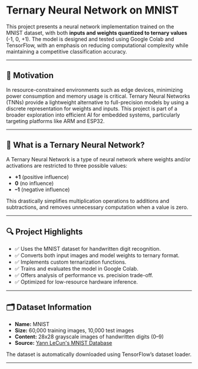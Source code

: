 # Ternary Neural Network on MNIST

This project presents a neural network implementation trained on the MNIST dataset, with both **inputs and weights quantized to ternary values** (-1, 0, +1). The model is designed and tested using Google Colab and TensorFlow, with an emphasis on reducing computational complexity while maintaining a competitive classification accuracy.

---

## 📌 Motivation

In resource-constrained environments such as edge devices, minimizing power consumption and memory usage is critical. Ternary Neural Networks (TNNs) provide a lightweight alternative to full-precision models by using a discrete representation for weights and inputs. This project is part of a broader exploration into efficient AI for embedded systems, particularly targeting platforms like ARM and ESP32.

---

## 🧠 What is a Ternary Neural Network?

A Ternary Neural Network is a type of neural network where weights and/or activations are restricted to three possible values:

- **+1** (positive influence)
- **0** (no influence)
- **–1** (negative influence)

This drastically simplifies multiplication operations to additions and subtractions, and removes unnecessary computation when a value is zero.

---

## 🔍 Project Highlights

- ✅ Uses the MNIST dataset for handwritten digit recognition.
- ✅ Converts both input images and model weights to ternary format.
- ✅ Implements custom ternarization functions.
- ✅ Trains and evaluates the model in Google Colab.
- ✅ Offers analysis of performance vs. precision trade-off.
- ✅ Optimized for low-resource hardware inference.

---

## 🗂️ Dataset Information

- **Name:** MNIST
- **Size:** 60,000 training images, 10,000 test images
- **Content:** 28x28 grayscale images of handwritten digits (0–9)
- **Source:** [Yann LeCun's MNIST Database](http://yann.lecun.com/exdb/mnist/)

The dataset is automatically downloaded using TensorFlow’s dataset loader.

---
